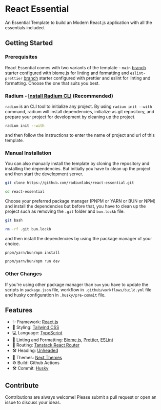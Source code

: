 # React Essential

An Essential Template to build an Modern React.js application with all the essentials included.

## Getting Started

### Prerequisites

React Essential comes with two variants of the template - `main` [branch](https://github.com/radiumlabs/react-essential/tree/main) starter configured with biome.js for linting and formatting and `eslint-prettier` [branch](https://github.com/radiumlabs/react-essential/tree/eslint-prettier) starter configured with prettier and eslint for linting and formatting. Choose the one that suits you best.

### Radium - [Install Radium CLI](https://github.com/radiumlabs/radium) (Recommended)

`radium` is an CLI tool to initialize any project. By using `radium init --with` command, radium will install dependencies, initialize as git repository, and prepare your project for development by cleaning up the project.

```bash
radium init --with
```

and then follow the instructions to enter the name of project and url of this template.

### Manual Installation

You can also manually install the template by cloning the repository and installing the dependencies. But initially you have to clean up the project and then start the development server.

```bash
git clone https://github.com/radiumlabs/react-essential.git
```

```bash
cd react-essential
```

Choose your preferred package manager (PNPM or YARN or BUN or NPM) and install the dependencies but before that, you have to clean up the project such as removing the `.git` folder and `bun.lockb` file.

```bash
git bash
```

```bash
rm -rf .git bun.lockb
```

and then install the dependencies by using the package manager of your choice.

```bash
pnpm/yarn/bun/npm install
```

```bash
pnpm/yarn/bun/npm run dev
```

### Other Changes

If you're using other package manager than `bun` you have to update the scripts in `package.json` file, workflow in `.github/workflows/build.yml` file and husky configuration in `.husky/pre-commit` file.

## Features

- ✨ Framework: [React.js](https://reactjs.org/)
- 🚀 Styling: [Tailwind CSS](https://tailwindcss.com/)
- 💻 Language: [TypeScript](https://www.typescriptlang.org/)
- 🧹 Linting and Formatting: [Biome.js](https://biomejs.dev/), [Prettier](https://prettier.io/), [ESLint](https://eslint.org/)
- 🚀 Routing: [Tanstack React Router](https://tanstack.com/router/)
- 🛠 Heading: [Unheaded](https://github.com/unjs/unhead)
- 🎨 Themes: [Next Themes](https://github.com/pacocoursey/next-themes)
- ⚙️ Build: Github Actions
- 🛠 Commit: [Husky](https://typicode.github.io/husky/)

## Contribute

Contributions are always welcome! Please submit a pull request or open an issue to discuss your ideas.
